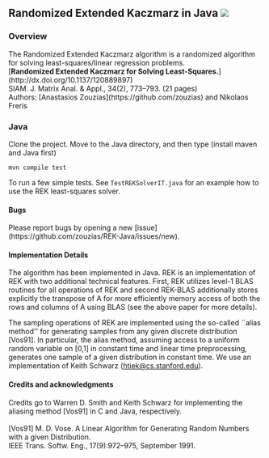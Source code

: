 <h2> Randomized Extended Kaczmarz in Java <img src="https://travis-ci.org/zouzias/REK-Java.svg?branch=master"/></h2>
<h3> Overview </h3>
The Randomized Extended Kaczmarz algorithm is a randomized algorithm for solving least-squares/linear regression problems.

<br>
[<b>Randomized Extended Kaczmarz for Solving Least-Squares.</b>](http://dx.doi.org/10.1137/120889897)
<br>
SIAM. J. Matrix Anal. & Appl., 34(2), 773–793. (21 pages) 
<br>
Authors: [Anastasios Zouzias](https://github.com/zouzias) and Nikolaos Freris 
<br>
<h3>
Java
</h3>

Clone the project. Move to the Java directory, and then type (install maven and Java first)

<code>mvn compile test</code>

To run a few simple tests. See `TestREKSolverIT.java` for an example how to use the REK least-squares solver.

<h4>
Bugs
</h4>
Please report bugs by opening a new [issue](https://github.com/zouzias/REK-Java/issues/new).

<h4>
Implementation Details
</h4>
The algorithm has been implemented in Java. REK is an implementation of REK with two additional technical features. First, REK utilizes level-1 BLAS routines for all operations of REK and second REK-BLAS additionally stores explicitly the transpose of A for more efficiently memory access of both the rows and columns of A using BLAS (see the above paper for more details). 

The sampling operations of REK are implemented using the so-called ``alias method'' for generating samples 
from any given discrete distribution [Vos91]. In particular, the alias method, assuming access 
to a uniform random variable on [0,1] in constant time and linear time preprocessing, generates one sample
of a given distribution in constant time. We use an implementation of Keith Schwarz (htiek@cs.stanford.edu).

<h4>
Credits and acknowledgments
</h4>

Credits go to Warren D. Smith and Keith Schwarz for implementing the aliasing method [Vos91] in C and Java, respectively.
<br><br>
[Vos91] M. D. Vose. A Linear Algorithm for Generating Random Numbers with a given Distribution. 
<br>
IEEE Trans. Softw. Eng., 17(9):972–975, September 1991.
